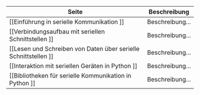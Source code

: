 | Seite | Beschreibung |
| ----------- | ----------- |
| [[Einführung in serielle Kommunikation ]] | Beschreibung... |
| [[Verbindungsaufbau mit seriellen Schnittstellen  ]] | Beschreibung... |
| [[Lesen und Schreiben von Daten über serielle Schnittstellen ]] | Beschreibung... |
| [[Interaktion mit seriellen Geräten in Python  ]] | Beschreibung... |
| [[Bibliotheken für serielle Kommunikation in Python ]] | Beschreibung... |